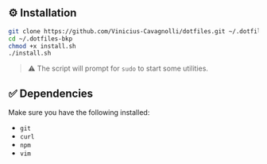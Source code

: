 ## ⚙️ Installation

```bash
git clone https://github.com/Vinicius-Cavagnolli/dotfiles.git ~/.dotfiles-bkp
cd ~/.dotfiles-bkp
chmod +x install.sh
./install.sh
```

> ⚠️ The script will prompt for `sudo` to start some utilities.

## ✅ Dependencies

Make sure you have the following installed:

- `git`
- `curl`
- `npm`
- `vim`
